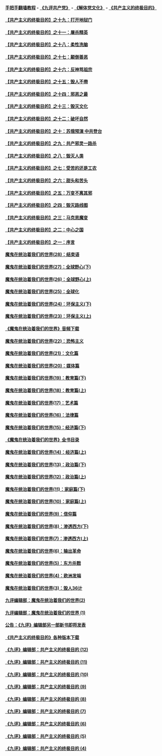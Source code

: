 #### [手把手翻墙教程](https://github.com/gfw-breaker/guides/wiki) -  [《九评共产党》](https://github.com/gfw-breaker/9ping.md?t=05050037) - [《解体党文化》](https://github.com/gfw-breaker/jtdwh.md?t=05050037) - [《共产主义的终极目的》](https://github.com/gfw-breaker/gczydzjmd.md?t=05050037)

#### [【共产主义的终极目的】之十九：打开地狱门](../pages/nsc422/n11206376.md?t=05050037) 

#### [【共产主义的终极目的】之十一：屠杀精英](../pages/nsc422/n11118442.md?t=05050037) 

#### [【共产主义的终极目的】之十八：柔性洗脑](../pages/nsc422/n11199994.md?t=05050037) 

#### [【共产主义的终极目的】之十七：颠倒善恶](../pages/nsc422/n11179782.md?t=05050037) 

#### [【共产主义的终极目的】之十六：反神骂祖宗](../pages/nsc422/n11166798.md?t=05050037) 

#### [【共产主义的终极目的】之十五：毁人不倦](../pages/nsc422/n11166792.md?t=05050037) 

#### [【共产主义的终极目的】之十四：邪恶之最](../pages/nsc422/n11150249.md?t=05050037) 

#### [【共产主义的终极目的】之十三：毁灭文化](../pages/nsc422/n11135227.md?t=05050037) 

#### [【共产主义的终极目的】之十二：破坏自然](../pages/nsc422/n11135214.md?t=05050037) 

#### [【共产主义的终极目的】之十：苏俄预演 中共登台](../pages/nsc422/n11118424.md?t=05050037) 

#### [【共产主义的终极目的】之九：共产邪灵一路杀](../pages/nsc422/n11114139.md?t=05050037) 

#### [【共产主义的终极目的】之八：毁灭人类](../pages/nsc422/n11108503.md?t=05050037) 

#### [【共产主义的终极目的】之七：受苦的还是工农](../pages/nsc422/n11101809.md?t=05050037) 

#### [【共产主义的终极目的】之六：甜头和苦头](../pages/nsc422/n11096971.md?t=05050037) 

#### [【共产主义的终极目的】之五：万变不离其邪](../pages/nsc422/n11091285.md?t=05050037) 

#### [【共产主义的终极目的】之四：毁灭路线图](../pages/nsc422/n11086284.md?t=05050037) 

#### [【共产主义的终极目的】之三：马克思魔变](../pages/nsc422/n11061941.md?t=05050037) 

#### [【共产主义的终极目的】之二：中心之国](../pages/nsc422/n11047728.md?t=05050037) 

#### [【共产主义的终极目的】之一：序言](../pages/nsc422/n11086077.md?t=05050037) 

#### [魔鬼在统治着我们的世界(28)：结束语](../pages/nsc422/n10936246.md?t=05050037) 

#### [魔鬼在统治着我们的世界(27)：全球野心(下)](../pages/nsc422/n10928319.md?t=05050037) 

#### [魔鬼在统治着我们的世界(26)：全球野心(上)](../pages/nsc422/n10900318.md?t=05050037) 

#### [魔鬼在统治着我们的世界(25)：全球化](../pages/nsc422/n10788205.md?t=05050037) 

#### [魔鬼在统治着我们的世界(24)：环保主义(下)](../pages/nsc422/n10695307.md?t=05050037) 

#### [魔鬼在统治着我们的世界(23)：环保主义(上)](../pages/nsc422/n10688613.md?t=05050037) 

#### [《魔鬼在统治着我们的世界》音频下载](../pages/nsc422/n10635553.md?t=05050037) 

#### [魔鬼在统治着我们的世界(22)：恐怖主义](../pages/nsc422/n10614727.md?t=05050037) 

#### [魔鬼在统治着我们的世界(21)：文化篇](../pages/nsc422/n10597706.md?t=05050037) 

#### [魔鬼在统治着我们的世界(20)：媒体篇](../pages/nsc422/n10586579.md?t=05050037) 

#### [魔鬼在统治着我们的世界(19)：教育篇(下)](../pages/nsc422/n10564808.md?t=05050037) 

#### [魔鬼在统治着我们的世界(18)：教育篇(上)](../pages/nsc422/n10526970.md?t=05050037) 

#### [魔鬼在统治着我们的世界(17)：艺术篇](../pages/nsc422/n10499093.md?t=05050037) 

#### [魔鬼在统治着我们的世界(16)：法律篇](../pages/nsc422/n10485969.md?t=05050037) 

#### [魔鬼在统治着我们的世界(15)：经济篇(下)](../pages/nsc422/n10469975.md?t=05050037) 

#### [《魔鬼在统治着我们的世界》全书目录](../pages/nsc422/n10464261.md?t=05050037) 

#### [魔鬼在统治着我们的世界(14)：经济篇(上)](../pages/nsc422/n10457370.md?t=05050037) 

#### [魔鬼在统治着我们的世界(13)：政治篇(下)](../pages/nsc422/n10448270.md?t=05050037) 

#### [魔鬼在统治着我们的世界(12)：政治篇(上)](../pages/nsc422/n10444576.md?t=05050037) 

#### [魔鬼在统治着我们的世界(11)：家庭篇(下)](../pages/nsc422/n10440961.md?t=05050037) 

#### [魔鬼在统治着我们的世界(10)：家庭篇(上)](../pages/nsc422/n10435448.md?t=05050037) 

#### [魔鬼在统治着我们的世界(9)：信仰篇](../pages/nsc422/n10432159.md?t=05050037) 

#### [魔鬼在统治着我们的世界(8)：渗透西方(下)](../pages/nsc422/n10429603.md?t=05050037) 

#### [魔鬼在统治着我们的世界(7)：渗透西方(上)](../pages/nsc422/n10426013.md?t=05050037) 

#### [魔鬼在统治着我们的世界(6)：输出革命](../pages/nsc422/n10421536.md?t=05050037) 

#### [魔鬼在统治着我们的世界(5)：东方杀戮](../pages/nsc422/n10417707.md?t=05050037) 

#### [魔鬼在统治着我们的世界(4)：欧洲发端](../pages/nsc422/n10414890.md?t=05050037) 

#### [魔鬼在统治着我们的世界(3)：毁人36计](../pages/nsc422/n10411583.md?t=05050037) 

#### [九评编辑部：魔鬼在统治着我们的世界(2)](../pages/nsc422/n10410036.md?t=05050037) 

#### [九评编辑部：魔鬼在统治着我们的世界 (1)](../pages/nsc422/n10406825.md?t=05050037) 

#### [公告：《九评》编辑部另一部新书即将发表](../pages/nsc422/n10405104.md?t=05050037) 

#### [《共产主义的终极目的》各种版本下载](../pages/nsc422/n10022138.md?t=05050037) 

#### [《九评》编辑部：共产主义的终极目的 (12)](../pages/nsc422/n9933272.md?t=05050037) 

#### [《九评》编辑部：共产主义的终极目的 (11)](../pages/nsc422/n9924973.md?t=05050037) 

#### [《九评》编辑部：共产主义的终极目的 (10)](../pages/nsc422/n9920883.md?t=05050037) 

#### [《九评》编辑部：共产主义的终极目的 (9)](../pages/nsc422/n9916363.md?t=05050037) 

#### [《九评》编辑部：共产主义的终极目的 (8)](../pages/nsc422/n9912488.md?t=05050037) 

#### [《九评》编辑部：共产主义的终极目的 (7)](../pages/nsc422/n9901176.md?t=05050037) 

#### [《九评》编辑部：共产主义的终极目的 (6)](../pages/nsc422/n9899359.md?t=05050037) 

#### [《九评》编辑部：共产主义的终极目的 (5)](../pages/nsc422/n9893174.md?t=05050037) 

#### [《九评》编辑部：共产主义的终极目的 (4)](../pages/nsc422/n9891246.md?t=05050037) 

